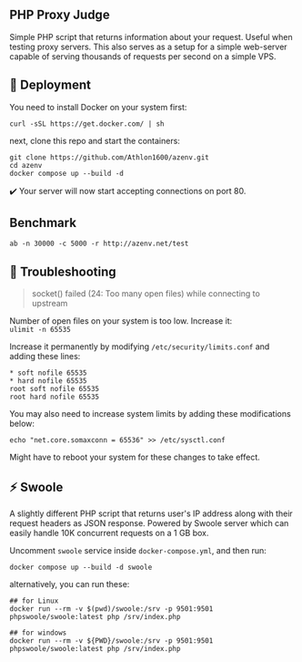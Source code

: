 ## PHP Proxy Judge

Simple PHP script that returns information about your request. Useful when testing proxy servers.
This also serves as a setup for a simple web-server capable of serving thousands of requests per second on a simple VPS.

## :rocket: Deployment

You need to install Docker on your system first:

```shell
curl -sSL https://get.docker.com/ | sh
```

next, clone this repo and start the containers:

```shell
git clone https://github.com/Athlon1600/azenv.git
cd azenv
docker compose up --build -d
```

:heavy_check_mark: Your server will now start accepting connections on port 80.

## Benchmark

```shell
ab -n 30000 -c 5000 -r http://azenv.net/test
```

## :toolbox: Troubleshooting

> socket() failed (24: Too many open files) while connecting to upstream

Number of open files on your system is too low. Increase it:  
`ulimit -n 65535`

Increase it permanently by modifying `/etc/security/limits.conf` and adding these lines:

```shell
* soft nofile 65535
* hard nofile 65535
root soft nofile 65535
root hard nofile 65535
```

You may also need to increase system limits by adding these modifications below:

```shell
echo "net.core.somaxconn = 65536" >> /etc/sysctl.conf
```

Might have to reboot your system for these changes to take effect.

## :zap: Swoole

A slightly different PHP script that returns user's IP address along with their request headers as JSON response.
Powered by Swoole server which can easily handle 10K concurrent requests on a 1 GB box.

Uncomment `swoole` service inside `docker-compose.yml`, and then run:

```shell
docker compose up --build -d swoole
```

alternatively, you can run these:

```shell
## for Linux
docker run --rm -v $(pwd)/swoole:/srv -p 9501:9501 phpswoole/swoole:latest php /srv/index.php

## for windows
docker run --rm -v ${PWD}/swoole:/srv -p 9501:9501 phpswoole/swoole:latest php /srv/index.php
```
